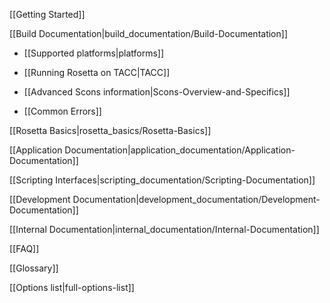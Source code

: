 [[Getting Started]]

[[Build Documentation|build_documentation/Build-Documentation]]

* [[Supported platforms|platforms]]

* [[Running Rosetta on TACC|TACC]]

* [[Advanced Scons information|Scons-Overview-and-Specifics]]

* [[Common Errors]]

[[Rosetta Basics|rosetta_basics/Rosetta-Basics]]

[[Application Documentation|application_documentation/Application-Documentation]]

[[Scripting Interfaces|scripting_documentation/Scripting-Documentation]]

[[Development Documentation|development_documentation/Development-Documentation]]

<!---BEGIN_INTERNAL-->
[[Internal Documentation|internal_documentation/Internal-Documentation]]
<!---END_INTERNAL-->

[[FAQ]]

[[Glossary]]

[[Options list|full-options-list]]
